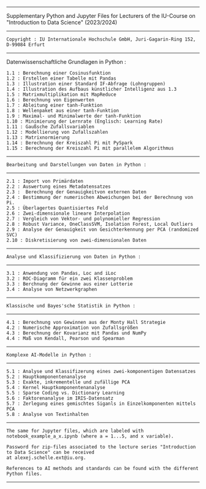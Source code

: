 
*********************************************************************************************************************

 Supplementary Python and Jupyter Files for Lecturers of the IU-Course on "Introduction to Data Science" (2023/2024) 
	
*********************************************************************************************************************
										    	       	
 	Copyright : IU Internationale Hochschule GmbH, Juri-Gagarin-Ring 152, D-99084 Erfurt	       		 
										    	       	
*********************************************************************************************************************

Datenwissenschaftliche Grundlagen in Python :


	1.1 : Berechnung einer Cosinusfunktion
	1.2 : Erstellen einer Tabelle mit Pandas
	1.3 : Illustration einer Standard IF-Abfrage (Lohngruppen)
	1.4 : Illustration des Aufbaus künstlicher Intelligenz aus 1.3
	1.5 : Matrixmultiplikation mit MapReduce
	1.6 : Berechnung von Eigenwerten
	1.7 : Ableitung einer tanh-Funktion
	1.8 : Wellenpaket aus einer tanh-Funktion
	1.9 : Maximal- und Minimalwerte der tanh-Funktion
	1.10 : Minimierung der Lernrate (Englisch: Learning Rate)
	1.11 : Gaußsche Zufallsvariablen
	1.12 : Modellierung von Zufallszahlen
	1.13 : Matrixnormierung
	1.14 : Berechnung der Kreiszahl Pi mit PySpark
	1.15 : Berechnung der Kreiszahl Pi mit parallelem Algorithmus 

*********************************************************************************************************************

	Bearbeitung und Darstellungen von Daten in Python :

*********************************************************************************************************************

	2.1 : Import von Primärdaten	
	2.2 : Auswertung eines Metadatensatzes
	2.3 :  Berechnung der Genauigkeitvon externen Daten	
	2.4 : Bestimmung der numerischen Abweichungen bei der Berechnung von Pi.	
	2.5 : Überlagertes Quantisiertes Feld
	2.6 : Zwei-dimensionale lineare Interpolation
	2.7 : Vergleich von Vektor- und polynomieller Regression	
	2.8 : Robust Variance, OneClassSVM, Isolation Forest, Local Outliers
	2.9 : Analyse der Genauigkeit von Gesichterkennung per PCA (randomized SVC)
	2.10 : Diskretisierung von zwei-dimensionalen Daten

*********************************************************************************************************************

	Analyse und Klassifizierung von Daten in Python :

*********************************************************************************************************************

	3.1 : Anwendung von Pandas, Loc and iLoc		       
	3.2 : ROC-Diagramm für ein zwei Klassenproblem 
	3.3 : Berchnung der Gewinne aus einer Lotterie      
	3.4 : Analyse von Netzwerkgraphen    

*********************************************************************************************************************

	Klassische und Bayes'sche Statistik in Python :

*********************************************************************************************************************

	4.1 : Berechnung von Gewinnen aus der Monty Hall Strategie	     
	4.2 : Numerische Approximation von Zufallsgrößen
	4.3 : Berechnung der Kovarianz mit Pandas und NumPy 				     
	4.4 : Maß von Kendall, Pearson und Spearman   

*********************************************************************************************************************

	Komplexe AI-Modelle in Python :

*********************************************************************************************************************

	5.1 : Analyse und Klassifizerung eines zwei-komponentigen Datensatzes
	5.2 : Hauptkomponentenanalyse
	5.3 : Exakte, inkrementelle und zufällige PCA			 
	5.4 : Kernel Hauptkomponentenanalyse 
	5.5 : Sparse Coding vs. Dictionary Learning		 
	5.6 : Faktorenanalyse im IRIS-Datensatz	
	5.7 : Zerlegung eines gemischtes Siganls in Einzelkomponenten mittels PCA	 
	5.8 : Analyse von Textinhalten	

*********************************************************************************************************************

	The same for Jupyter files, which are labeled with notebook_example_a_x.ipynb (where a = 1...5, and x variable).

	Password for zip-files associated to the lecture series "Introduction to Data Science" can be received 
	at alexej.schelle.ext@iu.org.

	References to AI methods and standards can be found with the different Python files.

*********************************************************************************************************************
